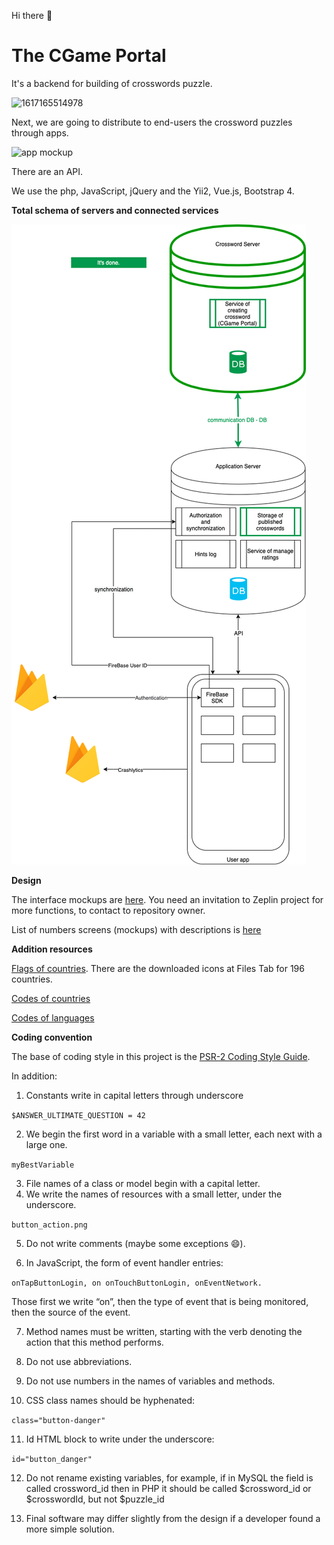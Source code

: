 Hi there :clap:
# The CGame Portal
It's a backend for building of crosswords puzzle.

![1617165514978](https://user-images.githubusercontent.com/42923935/113277899-6c8c7600-930b-11eb-85b0-66e84ea90486.png)

Next, we are going to distribute to end-users the crossword puzzles through apps.

![app mockup](https://user-images.githubusercontent.com/42923935/113244602-8a43e600-92df-11eb-92d5-d4a78c576cc8.png)


There are an API.

We use the php, JavaScript, jQuery and the Yii2, Vue.js, Bootstrap 4.

**Total schema of servers and connected services**

![a](/documentation/doc_images/servers_and_services_page2.png)

**Design**

The interface mockups are [here](https://zpl.io/2ZJOr51). You need an invitation to Zeplin project for more functions, to contact to repository owner.

List of numbers screens (mockups) with descriptions is [here](https://docs.google.com/spreadsheets/d/1f45YQu2sqmVc2ZE71S8scbbatBz7ld6t7pGb-yX7Pxc/edit#gid=0)

**Addition resources**

[Flags of countries](https://www.countryflags.com/en/). There are the downloaded icons at Files Tab for 196 countries.

[Codes of countries](https://ru.wikipedia.org/wiki/ISO_3166-1)

[Codes of languages](https://en.wikipedia.org/wiki/List_of_ISO_639-1_codes)

**Coding convention**

The base of coding style in this project is the [PSR-2 Coding Style Guide](https://www.php-fig.org/psr/psr-2/).

In addition:

1. Constants write in capital letters through underscore

`$ANSWER_ULTIMATE_QUESTION = 42`

2. We begin the first word in a variable with a small letter, each next with a large one.

`myBestVariable`

3. File names of a class or model begin with a capital letter.
4. We write the names of resources with a small letter, under the underscore.

`button_action.png`

5. Do not write comments (maybe some exceptions :smile:).	

6. In JavaScript, the form of event handler entries:

`onTapButtonLogin, on onTouchButtonLogin, onEventNetwork.`

Those first we write “on”, then the type of event that is being monitored, then the source of the event.

7. Method names must be written, starting with the verb denoting the action that this method performs.
 
8. Do not use abbreviations.
 
9. Do not use numbers in the names of variables and methods.

10. CSS class names should be hyphenated:

`class="button-danger"`

11. Id HTML block to write under the underscore:

`id="button_danger"`

12. Do not rename existing variables, for example, if in MySQL the field is called crossword_id then in PHP it should be called $crossword_id or $crosswordId, but not $puzzle_id
 
13. Final software may differ slightly from the design if a developer found a more simple solution.
